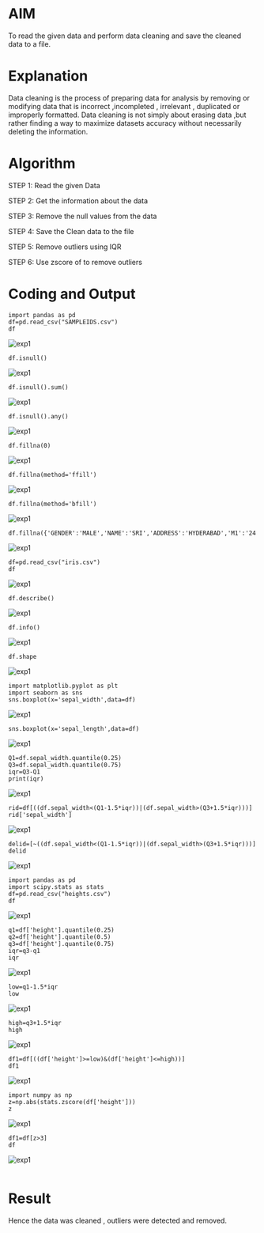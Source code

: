 # AIM
To read the given data and perform data cleaning and save the cleaned data to a file.

# Explanation
Data cleaning is the process of preparing data for analysis by removing or modifying data that is incorrect ,incompleted , irrelevant , duplicated or improperly formatted. Data cleaning is not simply about erasing data ,but rather finding a way to maximize datasets accuracy without necessarily deleting the information.

# Algorithm
STEP 1: Read the given Data

STEP 2: Get the information about the data

STEP 3: Remove the null values from the data

STEP 4: Save the Clean data to the file

STEP 5: Remove outliers using IQR

STEP 6: Use zscore of to remove outliers

# Coding and Output
```
import pandas as pd
df=pd.read_csv("SAMPLEIDS.csv")
df
```
![exp1](https://github.com/user-attachments/assets/3f624601-0a03-482a-83be-a02fd9dc4d49)
```
df.isnull()
```
![exp1](https://github.com/user-attachments/assets/882b1a29-584f-4b53-9d80-64de934248ac)
```
df.isnull().sum()
```
![exp1](https://github.com/user-attachments/assets/4ada8619-a013-4c4f-bddb-ba51755fc331)
```
df.isnull().any()
```
![exp1](https://github.com/user-attachments/assets/840a21ef-6093-4062-b350-bbf148601d82)
```
df.fillna(0)
```
![exp1](https://github.com/user-attachments/assets/02c59f50-1da0-4829-9db3-b69e8d9345fe)
```
df.fillna(method='ffill')
```
![exp1](https://github.com/user-attachments/assets/935c35aa-e071-4a3a-a312-966c30efad17)
```
df.fillna(method='bfill')
```
![exp1](https://github.com/user-attachments/assets/4b772042-b0a7-455a-8ac9-0859dbcea56c)
```
df.fillna({'GENDER':'MALE','NAME':'SRI','ADDRESS':'HYDERABAD','M1':'24','M2':'28','M3':'8','M4':'143','TOTAL':'1432','AVG':'4'})
```
![exp1](https://github.com/user-attachments/assets/c8103ae3-d600-434e-b76a-39c4b77fd71c)
```
df=pd.read_csv("iris.csv")
df
```
![exp1](https://github.com/user-attachments/assets/c103f330-d0c3-4668-ba76-451fce524366)
```
df.describe()
```
![exp1](https://github.com/user-attachments/assets/e46c6205-af22-4240-8105-0801ce358793)
```
df.info()
```
![exp1](https://github.com/user-attachments/assets/7603e72e-2f8d-484d-85d9-595436c513f6)
```
df.shape
```
![exp1](https://github.com/user-attachments/assets/df42f706-89a6-4765-85af-fdc310c1760c)
```
import matplotlib.pyplot as plt
import seaborn as sns
sns.boxplot(x='sepal_width',data=df)
```
![exp1](https://github.com/user-attachments/assets/149e939e-a807-48a9-8d59-47983420cd98)
```
sns.boxplot(x='sepal_length',data=df)
```
![exp1](https://github.com/user-attachments/assets/403a5f55-b5fc-4de5-b57e-d8d31436b03d)
```
Q1=df.sepal_width.quantile(0.25)
Q3=df.sepal_width.quantile(0.75)
iqr=Q3-Q1
print(iqr)
```
![exp1](https://github.com/user-attachments/assets/2a05a12f-7441-4c66-8b93-b7690d33abdc)
```
rid=df[((df.sepal_width<(Q1-1.5*iqr))|(df.sepal_width>(Q3+1.5*iqr)))]
rid['sepal_width']
```
![exp1](https://github.com/user-attachments/assets/19e34623-b4ee-4cd1-a417-b29caf8f0c71)
```
delid=[~((df.sepal_width<(Q1-1.5*iqr))|(df.sepal_width>(Q3+1.5*iqr)))]
delid
```
![exp1](https://github.com/user-attachments/assets/4bb4eb96-928b-4619-a305-c91bdfc8a861)
```
import pandas as pd
import scipy.stats as stats
df=pd.read_csv("heights.csv")
df
```
![exp1](https://github.com/user-attachments/assets/ba7ab7a6-baf1-4769-880f-45df24fcf89b)
```
q1=df['height'].quantile(0.25)
q2=df['height'].quantile(0.5)
q3=df['height'].quantile(0.75)
iqr=q3-q1
iqr
```
![exp1](https://github.com/user-attachments/assets/d9aa7d52-da32-4b0e-a4b9-7befe44027df)
```
low=q1-1.5*iqr
low
```
![exp1](https://github.com/user-attachments/assets/63f1f85b-9400-4c40-a9e8-2d2cd2549117)
```
high=q3+1.5*iqr
high
```
![exp1](https://github.com/user-attachments/assets/31d6596c-658f-411f-ac2a-f07458a9499f)
```
df1=df[((df['height']>=low)&(df['height']<=high))]
df1
```
![exp1](https://github.com/user-attachments/assets/44f053d8-8f88-454e-9985-d6a23040a46c)
```
import numpy as np
z=np.abs(stats.zscore(df['height']))
z
```
![exp1](https://github.com/user-attachments/assets/14794e81-c169-4a62-8f61-91492d6a25b4)
```
df1=df[z>3]
df
```
![exp1](https://github.com/user-attachments/assets/556c607a-7ef5-43a5-bc73-0bd35315aef9)
```
```
# Result
Hence the data was cleaned , outliers were detected and removed.
